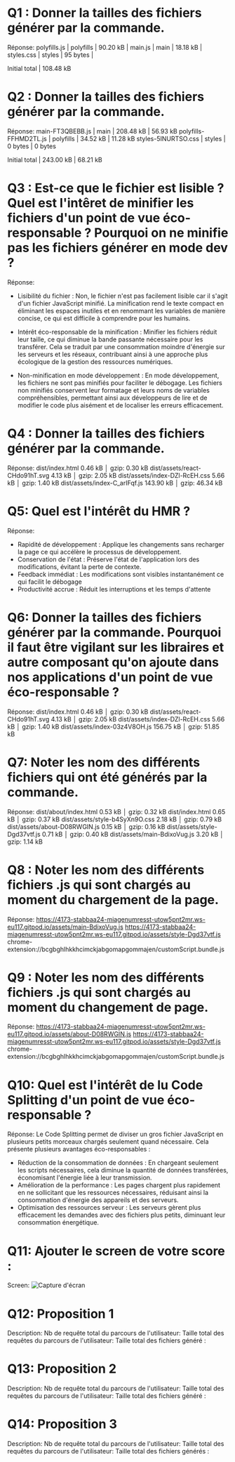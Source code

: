 # Q1 : Donner la tailles des fichiers générer par la commande.
Réponse:
polyfills.js        | polyfills     |  90.20 kB | 
main.js             | main          |  18.18 kB | 
styles.css          | styles        |  95 bytes |

Initial total | 108.48 kB

# Q2 : Donner la tailles des fichiers générer par la commande.
Réponse:
main-FT3QBEBB.js      | main          | 208.48 kB | 56.93 kB
polyfills-FFHMD2TL.js | polyfills     |  34.52 kB | 11.28 kB
styles-5INURTSO.css   | styles        |   0 bytes | 0 bytes

Initial total | 243.00 kB |                68.21 kB

# Q3 : Est-ce que le fichier est lisible ? Quel est l'intêret de minifier les fichiers d'un point de vue éco-responsable ? Pourquoi on ne minifie pas les fichiers générer en mode dev ?
Réponse:
- Lisibilité du fichier : Non, le fichier n'est pas facilement lisible car il s'agit d'un fichier JavaScript minifié. La minification rend le texte compact en éliminant les espaces inutiles et en renommant les variables de manière concise, ce qui est difficile à comprendre pour les humains.

- Intérêt éco-responsable de la minification : Minifier les fichiers réduit leur taille, ce qui diminue la bande passante nécessaire pour les transférer. Cela se traduit par une consommation moindre d'énergie sur les serveurs et les réseaux, contribuant ainsi à une approche plus écologique de la gestion des ressources numériques.

- Non-minification en mode développement : En mode développement, les fichiers ne sont pas minifiés pour faciliter le débogage. Les fichiers non minifiés conservent leur formatage et leurs noms de variables compréhensibles, permettant ainsi aux développeurs de lire et de modifier le code plus aisément et de localiser les erreurs efficacement.

# Q4 : Donner la tailles des fichiers générer par la commande.
Réponse:
dist/index.html                   0.46 kB │ gzip:  0.30 kB
dist/assets/react-CHdo91hT.svg    4.13 kB │ gzip:  2.05 kB
dist/assets/index-DZl-RcEH.css    5.66 kB │ gzip:  1.40 kB
dist/assets/index-C_arIFqf.js   143.90 kB │ gzip: 46.34 kB

# Q5: Quel est l'intérêt du HMR ?
Réponse:
- Rapidité de développement : Applique les changements sans recharger la page ce qui accélère le processus de développement.
- Conservation de l'état : Préserve l'état de l'application lors des modifications, évitant la perte de contexte.
- Feedback immédiat : Les modifications sont visibles instantanément ce qui facilit le débogage
- Productivité accrue : Réduit les interruptions et les temps d'attente

# Q6: Donner la tailles des fichiers générer par la commande. Pourquoi il faut être vigilant sur les libraires et autre composant qu'on ajoute dans nos applications d'un point de vue éco-responsable ?
Réponse:
dist/index.html                   0.46 kB │ gzip:  0.30 kB
dist/assets/react-CHdo91hT.svg    4.13 kB │ gzip:  2.05 kB
dist/assets/index-DZl-RcEH.css    5.66 kB │ gzip:  1.40 kB
dist/assets/index-03z4V8OH.js   156.75 kB │ gzip: 51.85 kB

# Q7: Noter les nom des différents fichiers qui ont été générés par la commande.
Réponse:
dist/about/index.html           0.53 kB │ gzip: 0.32 kB
dist/index.html                 0.65 kB │ gzip: 0.37 kB
dist/assets/style-b4SyXn9O.css  2.18 kB │ gzip: 0.79 kB
dist/assets/about-D08RWGIN.js   0.15 kB │ gzip: 0.16 kB
dist/assets/style-Dgd37vtf.js   0.71 kB │ gzip: 0.40 kB
dist/assets/main-BdixoVug.js    3.20 kB │ gzip: 1.14 kB

# Q8 : Noter les nom des différents fichiers .js qui sont chargés au moment du chargement de la page.
Réponse:
https://4173-stabbaa24-miagenumresst-utow5pnt2mr.ws-eu117.gitpod.io/assets/main-BdixoVug.js
https://4173-stabbaa24-miagenumresst-utow5pnt2mr.ws-eu117.gitpod.io/assets/style-Dgd37vtf.js
chrome-extension://bcgbghlhkkhcimckjabgomapgommajen/customScript.bundle.js

# Q9 : Noter les nom des différents fichiers .js qui sont chargés au moment du changement de page.
Réponse:
https://4173-stabbaa24-miagenumresst-utow5pnt2mr.ws-eu117.gitpod.io/assets/about-D08RWGIN.js
https://4173-stabbaa24-miagenumresst-utow5pnt2mr.ws-eu117.gitpod.io/assets/style-Dgd37vtf.js
chrome-extension://bcgbghlhkkhcimckjabgomapgommajen/customScript.bundle.js

# Q10: Quel est l'intérêt de lu Code Splitting d'un point de vue éco-responsable ?
Réponse:
Le Code Splitting permet de diviser un gros fichier JavaScript en plusieurs petits morceaux chargés seulement quand nécessaire. Cela présente plusieurs avantages éco-responsables :

- Réduction de la consommation de données : En chargeant seulement les scripts nécessaires, cela diminue la quantité de données transférées, économisant l'énergie liée à leur transmission.
- Amélioration de la performance : Les pages chargent plus rapidement en ne sollicitant que les ressources nécessaires, réduisant ainsi la consommation d'énergie des appareils et des serveurs.
- Optimisation des ressources serveur : Les serveurs gèrent plus efficacement les demandes avec des fichiers plus petits, diminuant leur consommation énergétique.

# Q11: Ajouter le screen de votre score :
Screen:
![Capture d'écran](assets/score_eco.png)

# Q12:  Proposition 1
Description:
Nb de requête total du parcours de l'utilisateur:
Taille total des requêtes du parcours de l'utilisateur:
Taille total des fichiers généré :

# Q13:  Proposition 2
Description:
Nb de requête total du parcours de l'utilisateur:
Taille total des requêtes du parcours de l'utilisateur:
Taille total des fichiers généré :

# Q14:  Proposition 3
Description:
Nb de requête total du parcours de l'utilisateur:
Taille total des requêtes du parcours de l'utilisateur:
Taille total des fichiers générés :